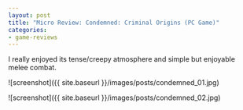 ```yaml
---
layout: post
title: "Micro Review: Condemned: Criminal Origins (PC Game)"
categories:
- game-reviews
---
```



I really enjoyed its tense/creepy atmosphere and simple but enjoyable melee combat.


![screenshot]({{ site.baseurl }}/images/posts/condemned_01.jpg)

![screenshot]({{ site.baseurl }}/images/posts/condemned_02.jpg)

